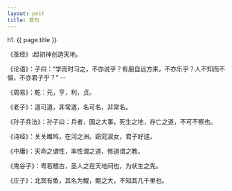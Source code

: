 ```yaml
---
layout: post
title: 首句   
---
```


h1. {{ page.title }}

《圣经》:起初神创造天地。

《论语》：子曰：“学而时习之，不亦说乎？有朋自远方来，不亦乐乎？人不知而不愠，不亦君子乎？”     --

《周易》：乾：元，亨，利，贞。

《老子》：道可道，非常道，名可名，非常名。

《孙子兵法》：孙子曰：兵者，国之大事，死生之地，存亡之道，不可不察也。

《诗经》：关关雎鸠，在河之洲。窈窕淑女，君子好逑。

《中庸》：天命之谓性，率性谓之道，修道谓之教。

《鬼谷子》：粤若稽古，圣人之在天地间也，为状生之先。

《庄子》：北冥有鱼，其名为鲲，鲲之大，不知其几千里也。